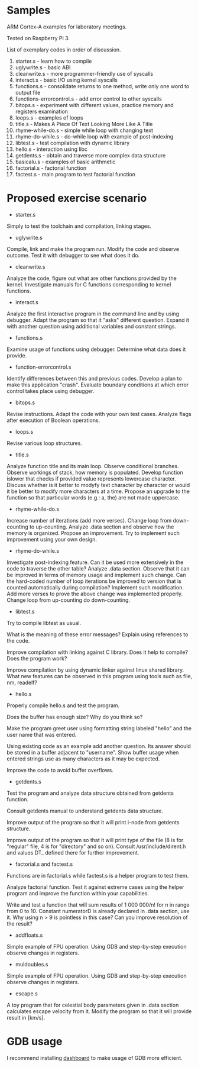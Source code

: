 # Samples
ARM Cortex-A examples for laboratory meetings.

Tested on Raspberry Pi 3.

List of exemplary codes in order of discussion.

1. starter.s - learn how to compile
1. uglywrite.s - basic ABI
1. cleanwrite.s - more programmer-friendly use of syscalls
1. interact.s - basic I/O using kernel syscalls
1. functions.s - consolidate returns to one method, write only one word to output file
1. functions-errorcontrol.s - add error control to other syscalls
1. bitops.s - experiment with different values, practice memory and registers examination
1. loops.s - examples of loops
1. title.s - Makes A Piece Of Text Looking More Like A Title
1. rhyme-while-do.s - simple while loop with changing text
1. rhyme-do-while.s - do-while loop with example of post-indexing
1. libtest.s - test compilation with dynamic library
1. hello.s - interaction using libc
1. getdents.s - obtain and traverse more complex data structure
1. basicalu.s - examples of basic arithmetic
1. factorial.s - factorial function
1. factest.s - main program to test factorial function

# Proposed exercise scenario

 * starter.s

Simply to test the toolchain and compilation, linking stages.

 * uglywrite.s

Compile, link and make the program run. Modify the code and observe
outcome. Test it with debugger to see what does it do.

 * cleanwrite.s

Analyze the code, figure out what are other functions provided by
the kernel. Investigate manuals for C functions corresponding to
kernel functions.

 * interact.s

Analyze the first interactive program in the command line and by using
debugger. Adapt the program so that it "asks" different question. Expand
it with another question using additional variables and constant
strings.

 * functions.s

Examine usage of functions using debugger. Determine what data does it
provide.

 * function-errorcontrol.s

Identify differences between this and previous codes. Develop a plan to
make this application "crash". Evaluate boundary conditions at which
error control takes place using debugger.

 * bitops.s

Revise instructions. Adapt the code with your own test cases. Analyze
flags after execution of Boolean operations.

 * loops.s

Revise various loop structures.

 * title.s

Analyze function title and its main loop. Observe conditional branches.
Observe workings of stack, how memory is populated. Develop function
islower that checks if provided value represents lowercase character.
Discuss whether is it better to modyfy text character by character or
would it be better to modify more characters at a time. Propose an
upgrade to the function so that particular words (e.g.: a, the) are not
made uppercase.

 * rhyme-while-do.s

Increase number of iterations (add more verses).
Change loop from down-counting to up-counting.
Analyze .data section and observe how the memory is organized. Propose
an improvement. Try to implement such improvement using your own design.

 * rhyme-do-while.s

Investigate post-indexing feature. Can it be used more extensively in
the code to traverse the other table?
Analyze .data section. Observe that it can be improved in terms of
memory usage and implement such change.
Can the hard-coded number of loop iterations be improved to version that
is counted automatically during compilation? Implement such
modification.
Add more verses to prove the above change was implemented properly.
Change loop from up-counting do down-counting.

 * libtest.s

Try to compile libtest as usual.

What is the meaning of these error messages? Explain using references to the code.

Improve compilation with linking against C library. Does it help to compile? Does the program work?

Improve compilation by using dynamic linker against linux shared library. What new features can be observed in this program using tools such as file, nm, readelf?

 * hello.s

Properly compile hello.s and test the program.

Does the buffer has enough size? Why do you think so?

Make the program greet user using formatting string labeled "hello" and the user name that was entered.

Using existing code as an example add another question. Its answer should be stored in a buffer adjacent to "username". Show buffer usage when entered strings use as many characters as it may be expected.

Improve the code to avoid buffer overflows.

 * getdents.s

Test the program and analyze data structure obtained from getdents function.

Consult getdents manual to understand getdents data structure.

Improve output of the program so that it will print i-node from getdents structure.

Improve output of the program so that it will print type of the file (8 is for "regular" file, 4 is for "directory" and so on). Consult /usr/include/dirent.h and values DT_ defined there for further improvement.

 * factorial.s and factest.s

Functions are in factorial.s while factest.s is a helper program to test them. 

Analyze factorial function. Test it against extreme cases using the helper program and improve the function within your capabilities.

Write and test a function that will sum results of 1 000 000/n! for n in range from 0 to 10. Constant numeratorD is already declared in .data section, use it. Why using n > 9 is pointless in this case? Can you improve resolution of the result?

 * addfloats.s

Simple example of FPU operation.
Using GDB and step-by-step execution observe changes in registers.

 * muldoubles.s

Simple example of FPU operation.
Using GDB and step-by-step execution observe changes in registers.

 * escape.s

A toy program that for celestial body parameters given in .data section
calculates escape velocity from it.
Modify the program so that it will provide result in [km/s].

# GDB usage
I recommend installing [dashboard] to make usage of GDB more efficient.

[dashboard]: https://github.com/cyrus-and/gdb-dashboard

